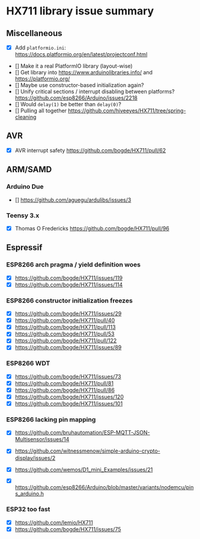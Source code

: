 # HX711 library issue summary


## Miscellaneous
- [x] Add ``platformio.ini``: https://docs.platformio.org/en/latest/projectconf.html
- [] Make it a real PlatformIO library (layout-wise)
- [] Get library into https://www.arduinolibraries.info/ and https://platformio.org/
- [] Maybe use constructor-based initialization again?
- [] Unify critical sections / interrupt disabling between platforms?
  https://github.com/esp8266/Arduino/issues/2218
- [] Would `delay(1)` be better than `delay(0)`?
- [] Pulling all together
  https://github.com/hiveeyes/HX711/tree/spring-cleaning


## AVR
- [x] AVR interrupt safety
  https://github.com/bogde/HX711/pull/62



## ARM/SAMD

### Arduino Due
- [] https://github.com/aguegu/ardulibs/issues/3

### Teensy 3.x
- [x] Thomas O Fredericks
  https://github.com/bogde/HX711/pull/96


## Espressif

### ESP8266 arch pragma / yield definition woes
- [x] https://github.com/bogde/HX711/issues/119
- [x] https://github.com/bogde/HX711/issues/114

### ESP8266 constructor initialization freezes
- [x] https://github.com/bogde/HX711/issues/29
- [x] https://github.com/bogde/HX711/pull/40
- [x] https://github.com/bogde/HX711/pull/113
- [x] https://github.com/bogde/HX711/pull/53
- [x] https://github.com/bogde/HX711/pull/122
- [x] https://github.com/bogde/HX711/issues/89

### ESP8266 WDT
- [x] https://github.com/bogde/HX711/issues/73
- [x] https://github.com/bogde/HX711/pull/81
- [x] https://github.com/bogde/HX711/pull/86
- [x] https://github.com/bogde/HX711/issues/120
- [x] https://github.com/bogde/HX711/issues/101

### ESP8266 lacking pin mapping
- [x] https://github.com/bruhautomation/ESP-MQTT-JSON-Multisensor/issues/14
- [x] https://github.com/witnessmenow/simple-arduino-crypto-display/issues/2
- [x] https://github.com/wemos/D1_mini_Examples/issues/21
- [x] https://github.com/esp8266/Arduino/blob/master/variants/nodemcu/pins_arduino.h


### ESP32 too fast
- [x] https://github.com/lemio/HX711
- [x] https://github.com/bogde/HX711/issues/75
